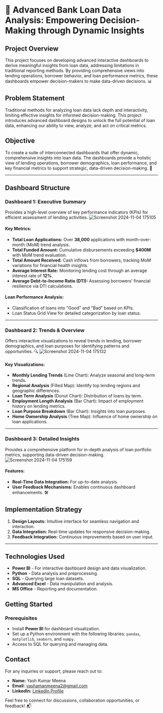 # 🌟 Advanced Bank Loan Data Analysis: Empowering Decision-Making through Dynamic Insights

## Project Overview
This project focuses on developing advanced interactive dashboards to derive meaningful insights from loan data, addressing limitations in traditional reporting methods. By providing comprehensive views into lending operations, borrower behavior, and loan performance metrics, these dashboards empower decision-makers to make data-driven decisions. 📊

## Problem Statement
Traditional methods for analyzing loan data lack depth and interactivity, limiting effective insights for informed decision-making. This project introduces advanced dashboard designs to unlock the full potential of loan data, enhancing our ability to view, analyze, and act on critical metrics.

## Objective
To create a suite of interconnected dashboards that offer dynamic, comprehensive insights into loan data. The dashboards provide a holistic view of lending operations, borrower demographics, loan performance, and key financial metrics to support strategic, data-driven decision-making. 🚀

---

## Dashboard Structure

### Dashboard 1: Executive Summary
Provides a high-level overview of key performance indicators (KPIs) for efficient assessment of lending activities.
![Screenshot 2024-11-04 175105](https://github.com/user-attachments/assets/313b1497-db7e-4e1d-b3ef-f71d4d7c9fd3)

#### Key Metrics:
- **Total Loan Applications:** Over **38,000** applications with month-over-month (MoM) trend analysis.
- **Total Funded Amount:** Cumulative disbursements exceeding **$400M** with MoM trend evaluation.
- **Total Amount Received:** Cash inflows from borrowers, tracking MoM variations for financial health insights.
- **Average Interest Rate:** Monitoring lending cost through an average interest rate of **12%**.
- **Average Debt-to-Income Ratio (DTI):** Assessing borrowers’ financial resilience via DTI calculations.

#### Loan Performance Analysis:
- Classification of loans into "Good" and "Bad" based on KPIs.
- Loan Status Grid View for detailed categorization by loan status.

---

### Dashboard 2: Trends & Overview
Offers interactive visualizations to reveal trends in lending, borrower demographics, and loan purposes for identifying patterns and opportunities. 🔍
![Screenshot 2024-11-04 175132](https://github.com/user-attachments/assets/d7222cb1-ec86-4c4b-92f5-4a599acb3337)


#### Key Visualizations:
- **Monthly Lending Trends** (Line Chart): Analyze seasonal and long-term trends.
- **Regional Analysis** (Filled Map): Identify top lending regions and geographic differences.
- **Loan Term Analysis** (Donut Chart): Distribution of loans by term.
- **Employment Length Analysis** (Bar Chart): Impact of employment history on lending metrics.
- **Loan Purpose Breakdown** (Bar Chart): Insights into loan purposes.
- **Home Ownership Analysis** (Tree Map): Influence of home ownership on loan applications.

---

### Dashboard 3: Detailed Insights
Provides a comprehensive platform for in-depth analysis of loan portfolio metrics, supporting data-driven decision-making.
![Screenshot 2024-11-04 175159](https://github.com/user-attachments/assets/a5dc9ace-3ff9-4c93-b4dd-1adbb5337ff2)

#### Features:
- **Real-Time Data Integration:** For up-to-date analysis.
- **User Feedback Mechanisms:** Enables continuous dashboard enhancements. 🛠️

## Implementation Strategy
1. **Design Layouts:** Intuitive interface for seamless navigation and interaction.
2. **Data Integration:** Real-time updates for responsive decision-making.
3. **Feedback Integration:** Continuous improvements based on user input.

---

## Technologies Used
- **Power BI** - For interactive dashboard design and data visualization.
- **Python** - Data analysis and preprocessing.
- **SQL** - Querying large loan datasets.
- **Advanced Excel** - Data manipulation and analysis.
- **MS Office** - Reporting and documentation.

## Getting Started

### Prerequisites
- Install **Power BI** for dashboard visualization.
- Set up a Python environment with the following libraries: `pandas`, `matplotlib`, `seaborn`, and `numpy`.
- Access to SQL for querying and managing data.

## Contact
For any inquiries or support, please reach out to:

- **Name:** Yash Kumar Meena
- **Email:** [yashamanmeena2@gmail.com](mailto:yashamanmeena2@gmail.com)
- **LinkedIn:** [LinkedIn Profile](https://linkedin.com/in/yashkumarmeena564478257)

Feel free to connect for discussions, collaboration opportunities, or feedback! 📬
